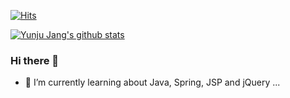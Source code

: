 [![Hits](https://hits.seeyoufarm.com/api/count/incr/badge.svg?url=https%3A%2F%2Fgithub.com%2Fo3o-ovo3)](https://hits.seeyoufarm.com)

[![Yunju Jang's github stats](https://github-readme-stats.vercel.app/api?username=o3o-ovo3)](https://github.com/anuraghazra/github-readme-stats)
### Hi there 👋
- 🌱 I’m currently learning about Java, Spring, JSP and jQuery ...

<!--
**o3o-ovo3/o3o-ovo3** is a ✨ _special_ ✨ repository because its `README.md` (this file) appears on your GitHub profile.

Here are some ideas to get you started:

- 🔭 I’m currently working on ...
- 👯 I’m looking to collaborate on ...
- 🤔 I’m looking for help with ...
- 💬 Ask me about ...
- 📫 How to reach me: ...
- 😄 Pronouns: ...
- ⚡ Fun fact: ...
-->
